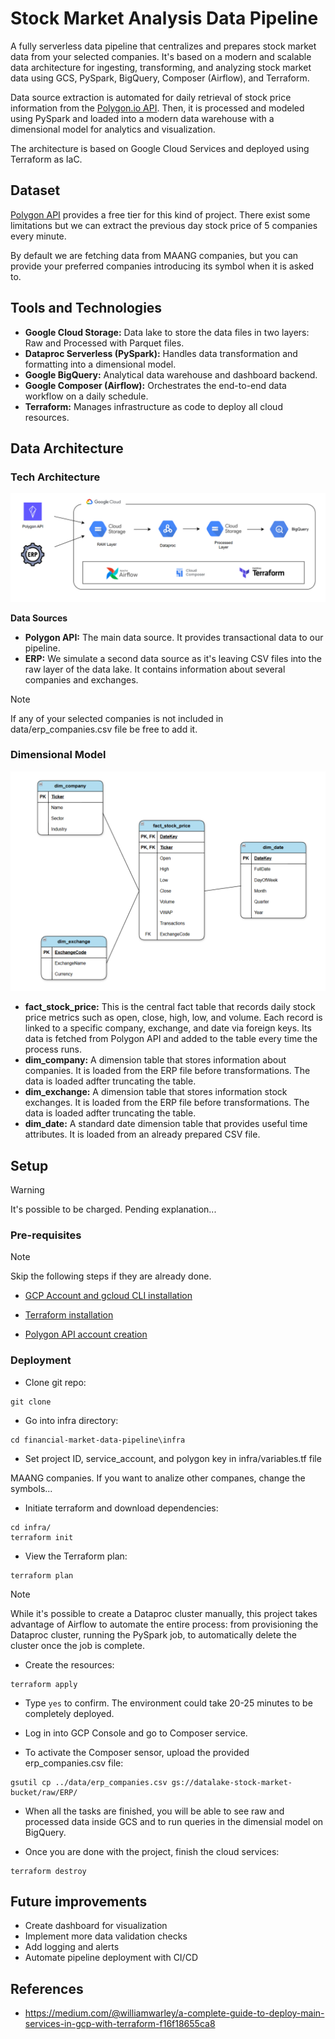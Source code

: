 # Stock Market Analysis Data Pipeline

A fully serverless data pipeline that centralizes and prepares stock market data from your selected companies. It's based on a modern and scalable data architecture for ingesting, transforming, and analyzing stock market data using GCS, PySpark, BigQuery, Composer (Airflow), and Terraform.

Data source extraction is automated for daily retrieval of stock price information from the [Polygon.io API](https://polygon.io/). Then, it is processed and modeled using PySpark and loaded into a modern data warehouse with a dimensional model for analytics and visualization.

The architecture is based on Google Cloud Services and deployed using Terraform as IaC.

## Dataset

[Polygon API](https://polygon.io/) provides a free tier for this kind of project. There exist some limitations but we can extract the previous day stock price of 5 companies every minute.

By default we are fetching data from MAANG companies, but you can provide your preferred companies introducing its symbol when it is asked to.

## Tools and Technologies

- **Google Cloud Storage:** Data lake to store the data files in two layers: Raw and Processed with Parquet files.
- **Dataproc Serverless (PySpark):** Handles data transformation and formatting into a dimensional model.
- **Google BigQuery:** Analytical data warehouse and dashboard backend.
- **Google Composer (Airflow):** Orchestrates the end-to-end data workflow on a daily schedule.
- **Terraform:** Manages infrastructure as code to deploy all cloud resources.

## Data Architecture

### Tech Architecture

![alt text](images/stock-market-data-pipeline.png)

**Data Sources**

- **Polygon API:** The main data source. It provides transactional data to our pipeline.
- **ERP:** We simulate a second data source as it's leaving CSV files into the raw layer of the data lake. It contains information about several companies and exchanges.

> [!NOTE]
> If any of your selected companies is not included in data/erp_companies.csv file be free to add it.

### Dimensional Model

![alt text](images/stock-market-data-model.png)

- **fact_stock_price:** This is the central fact table that records daily stock price metrics such as open, close, high, low, and volume. Each record is linked to a specific company, exchange, and date via foreign keys. Its data is fetched from Polygon API and added to the table every time the process runs.
- **dim_company:** A dimension table that stores information about companies. It is loaded from the ERP file before transformations. The data is loaded adfter truncating the table.
- **dim_exchange:** A dimension table that stores information stock exchanges. It is loaded from the ERP file before transformations. The data is loaded adfter truncating the table.
- **dim_date:** A standard date dimension table that provides useful time attributes. It is loaded from an already prepared CSV file.

## Setup

> [!WARNING]
> It's possible to be charged. Pending explanation...

### Pre-requisites

> [!NOTE]
> Skip the following steps if they are already done.

- [GCP Account and gcloud CLI installation](setup/gcp_setup.md)

- [Terraform installation](https://developer.hashicorp.com/terraform/tutorials/aws-get-started/install-cli)

- [Polygon API account creation](https://polygon.io/)

### Deployment

- Clone git repo:

```
git clone
```

- Go into infra directory:

```
cd financial-market-data-pipeline\infra
```

- Set project ID, service_account, and polygon key in infra/variables.tf file

MAANG companies. If you want to analize other companes, change the symbols...

- Initiate terraform and download dependencies:

```
cd infra/
terraform init
```

- View the Terraform plan:

```
terraform plan
```

> [!NOTE]
> While it's possible to create a Dataproc cluster manually, this project takes advantage of Airflow to automate the entire process: from provisioning the Dataproc cluster, running the PySpark job, to automatically delete the cluster once the job is complete.

- Create the resources:

```
terraform apply
```

- Type `yes` to confirm. The environment could take 20-25 minutes to be completely deployed.

- Log in into GCP Console and go to Composer service.

- To activate the Composer sensor, upload the provided erp_companies.csv file:

```
gsutil cp ../data/erp_companies.csv gs://datalake-stock-market-bucket/raw/ERP/
```

- When all the tasks are finished, you will be able to see raw and processed data inside GCS and to run queries in the dimensial model on BigQuery.

- Once you are done with the project, finish the cloud services:

```
terraform destroy
```

## Future improvements

- Create dashboard for visualization
- Implement more data validation checks
- Add logging and alerts
- Automate pipeline deployment with CI/CD

## References

- https://medium.com/@williamwarley/a-complete-guide-to-deploy-main-services-in-gcp-with-terraform-f16f18655ca8
